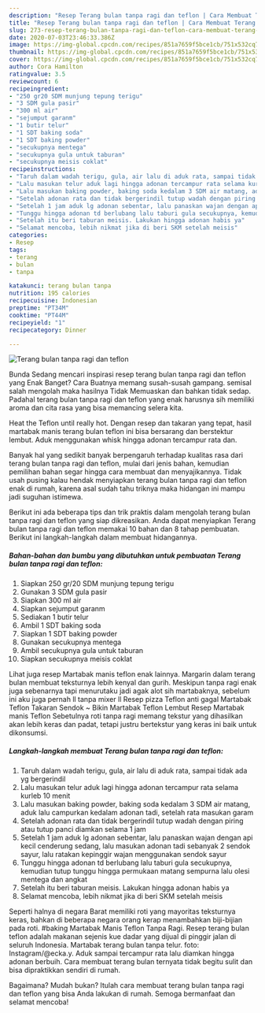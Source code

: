 ```yaml
---
description: "Resep Terang bulan tanpa ragi dan teflon | Cara Membuat Terang bulan tanpa ragi dan teflon Yang Mudah Dan Praktis"
title: "Resep Terang bulan tanpa ragi dan teflon | Cara Membuat Terang bulan tanpa ragi dan teflon Yang Mudah Dan Praktis"
slug: 273-resep-terang-bulan-tanpa-ragi-dan-teflon-cara-membuat-terang-bulan-tanpa-ragi-dan-teflon-yang-mudah-dan-praktis
date: 2020-07-03T23:46:33.386Z
image: https://img-global.cpcdn.com/recipes/851a7659f5bce1cb/751x532cq70/terang-bulan-tanpa-ragi-dan-teflon-foto-resep-utama.jpg
thumbnail: https://img-global.cpcdn.com/recipes/851a7659f5bce1cb/751x532cq70/terang-bulan-tanpa-ragi-dan-teflon-foto-resep-utama.jpg
cover: https://img-global.cpcdn.com/recipes/851a7659f5bce1cb/751x532cq70/terang-bulan-tanpa-ragi-dan-teflon-foto-resep-utama.jpg
author: Cora Hamilton
ratingvalue: 3.5
reviewcount: 6
recipeingredient:
- "250 gr20 SDM munjung tepung terigu"
- "3 SDM gula pasir"
- "300 ml air"
- "sejumput garanm"
- "1 butir telur"
- "1 SDT baking soda"
- "1 SDT baking powder"
- "secukupnya mentega"
- "secukupnya gula untuk taburan"
- "secukupnya meisis coklat"
recipeinstructions:
- "Taruh dalam wadah terigu, gula, air lalu di aduk rata, sampai tidak ada yg bergerindil"
- "Lalu masukan telur aduk lagi hingga adonan tercampur rata selama kurleb 10 menit"
- "Lalu masukan baking powder, baking soda kedalam 3 SDM air matang, aduk lalu campurkan kedalam adonan tadi, setelah rata masukan garam"
- "Setelah adonan rata dan tidak bergerindil tutup wadah dengan piring atau tutup panci diamkan selama 1 jam"
- "Setelah 1 jam aduk lg adonan sebentar, lalu panaskan wajan dengan api kecil cenderung sedang, lalu masukan adonan tadi sebanyak 2 sendok sayur, lalu ratakan kepinggir wajan menggunakan sendok sayur"
- "Tunggu hingga adonan td berlubang lalu taburi gula secukupnya, kemudian tutup tunggu hingga permukaan matang sempurna lalu olesi mentega dan angkat"
- "Setelah itu beri taburan meisis. Lakukan hingga adonan habis ya"
- "Selamat mencoba, lebih nikmat jika di beri SKM setelah meisis"
categories:
- Resep
tags:
- terang
- bulan
- tanpa

katakunci: terang bulan tanpa 
nutrition: 195 calories
recipecuisine: Indonesian
preptime: "PT34M"
cooktime: "PT44M"
recipeyield: "1"
recipecategory: Dinner

---
```



![Terang bulan tanpa ragi dan teflon](https://img-global.cpcdn.com/recipes/851a7659f5bce1cb/751x532cq70/terang-bulan-tanpa-ragi-dan-teflon-foto-resep-utama.jpg)

Bunda Sedang mencari inspirasi resep terang bulan tanpa ragi dan teflon yang Enak Banget? Cara Buatnya memang susah-susah gampang. semisal salah mengolah maka hasilnya Tidak Memuaskan dan bahkan tidak sedap. Padahal terang bulan tanpa ragi dan teflon yang enak harusnya sih memiliki aroma dan cita rasa yang bisa memancing selera kita.

Heat the Teflon until really hot. Dengan resep dan takaran yang tepat, hasil martabak manis terang bulan teflon ini bisa bersarang dan berstektur lembut. Aduk menggunakan whisk hingga adonan tercampur rata dan.

Banyak hal yang sedikit banyak berpengaruh terhadap kualitas rasa dari terang bulan tanpa ragi dan teflon, mulai dari jenis bahan, kemudian pemilihan bahan segar hingga cara membuat dan menyajikannya. Tidak usah pusing kalau hendak menyiapkan terang bulan tanpa ragi dan teflon enak di rumah, karena asal sudah tahu triknya maka hidangan ini mampu jadi suguhan istimewa.


Berikut ini ada beberapa tips dan trik praktis dalam mengolah terang bulan tanpa ragi dan teflon yang siap dikreasikan. Anda dapat menyiapkan Terang bulan tanpa ragi dan teflon memakai 10 bahan dan 8 tahap pembuatan. Berikut ini langkah-langkah dalam membuat hidangannya.

<!--inarticleads1-->

##### Bahan-bahan dan bumbu yang dibutuhkan untuk pembuatan Terang bulan tanpa ragi dan teflon:

1. Siapkan 250 gr/20 SDM munjung tepung terigu
1. Gunakan 3 SDM gula pasir
1. Siapkan 300 ml air
1. Siapkan sejumput garanm
1. Sediakan 1 butir telur
1. Ambil 1 SDT baking soda
1. Siapkan 1 SDT baking powder
1. Gunakan secukupnya mentega
1. Ambil secukupnya gula untuk taburan
1. Siapkan secukupnya meisis coklat


Lihat juga resep Martabak manis teflon enak lainnya. Margarin dalam terang bulan membuat teksturnya lebih kenyal dan gurih. Meskipun tanpa ragi enak juga sebenarnya tapi menurutaku jadi agak alot sih martabaknya, sebelum ini aku juga pernah ll tanpa mixer ll Resep pizza Teflon anti gagal Martabak Teflon Takaran Sendok ~ Bikin Martabak Teflon Lembut Resep Martabak manis Teflon Sebetulnya roti tanpa ragi memang tekstur yang dihasilkan akan lebih keras dan padat, tetapi justru bertekstur yang keras ini baik untuk dikonsumsi. 

<!--inarticleads2-->

##### Langkah-langkah membuat Terang bulan tanpa ragi dan teflon:

1. Taruh dalam wadah terigu, gula, air lalu di aduk rata, sampai tidak ada yg bergerindil
1. Lalu masukan telur aduk lagi hingga adonan tercampur rata selama kurleb 10 menit
1. Lalu masukan baking powder, baking soda kedalam 3 SDM air matang, aduk lalu campurkan kedalam adonan tadi, setelah rata masukan garam
1. Setelah adonan rata dan tidak bergerindil tutup wadah dengan piring atau tutup panci diamkan selama 1 jam
1. Setelah 1 jam aduk lg adonan sebentar, lalu panaskan wajan dengan api kecil cenderung sedang, lalu masukan adonan tadi sebanyak 2 sendok sayur, lalu ratakan kepinggir wajan menggunakan sendok sayur
1. Tunggu hingga adonan td berlubang lalu taburi gula secukupnya, kemudian tutup tunggu hingga permukaan matang sempurna lalu olesi mentega dan angkat
1. Setelah itu beri taburan meisis. Lakukan hingga adonan habis ya
1. Selamat mencoba, lebih nikmat jika di beri SKM setelah meisis


Seperti halnya di negara Barat memiliki roti yang mayoritas teksturnya keras, bahkan di beberapa negara orang kerap menambahkan biji-bijian pada roti. #baking Martabak Manis Teflon Tanpa Ragi. Resep terang bulan teflon adalah makanan sejenis kue dadar yang dijual di pinggir jalan di seluruh Indonesia. Martabak terang bulan tanpa telur. foto: Instagram/@ecka.y. Aduk sampai tercampur rata lalu diamkan hingga adonan berbuih. Cara membuat terang bulan ternyata tidak begitu sulit dan bisa dipraktikkan sendiri di rumah. 

Bagaimana? Mudah bukan? Itulah cara membuat terang bulan tanpa ragi dan teflon yang bisa Anda lakukan di rumah. Semoga bermanfaat dan selamat mencoba!
